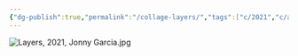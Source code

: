 ```yaml
---
{"dg-publish":true,"permalink":"/collage-layers/","tags":["c/2021","c/abstract","c/RS","c/pattern","c/woman","c/face","c/pink","c/flower"],"created":"2024-06-28T12:56:47.000-04:00","updated":"2024-04-15T12:04:33.000-04:00"}
---
```



![Layers, 2021, Jonny Garcia.jpg](/img/user/MEDIA/Layers,%202021,%20Jonny%20Garcia.jpg)

